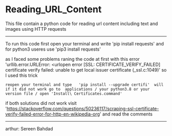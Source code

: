 # Reading_URL_Content

This file contain a python code for reading url content including text and images  using HTTP requests
_____

To run this code first open your terminal and write  'pip install requests'  and for python3 useres use  'pip3 install requests' 

 as I faced some problems raning the code at first with this error 'urllib.error.URLError: <urlopen error [SSL: CERTIFICATE_VERIFY_FAILED] certificate verify failed: unable to get local issuer certificate (_ssl.c:1049)'  so I used this trick 
 
    reopen your terminal and type   'pip install --upgrade certifi'  will if it did not work go to  applications / your python3.8 or your version file / open 'Install\ Certificates.command'
    
if both solutions did not work visit 'https://stackoverflow.com/questions/50236117/scraping-ssl-certificate-verify-failed-error-for-http-en-wikipedia-org' and read the comments

________
arthur: Sereen Bahdad

